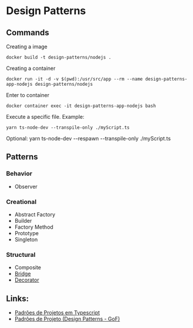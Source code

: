 # Design Patterns

## Commands

Creating a image
```
docker build -t design-patterns/nodejs .
```

Creating a container
```
docker run -it -d -v $(pwd):/usr/src/app --rm --name design-patterns-app-nodejs design-patterns/nodejs
```

Enter to container
```
docker container exec -it design-patterns-app-nodejs bash
```

Execute a specific file.
Example:
```
yarn ts-node-dev --transpile-only ./myScript.ts
```

Optional: yarn ts-node-dev --respawn --transpile-only ./myScript.ts
## Patterns

### Behavior
- Observer

### Creational
- Abstract Factory
- Builder
- Factory Method
- Prototype
- Singleton
### Structural
- Composite
- [Bridge](./structural/bridge/index.ts)
- [Decorator](./structural/decorator/index.ts)


## Links:
- [Padrões de Projetos em Typescript](https://refactoring.guru/pt-br/design-patterns/typescript)
- [Padrões de Projeto (Design Patterns - GoF)](https://www.youtube.com/watch?v=MqddY6Ochkc&list=PLbIBj8vQhvm0VY5YrMrafWaQY2EnJ3j8H)
